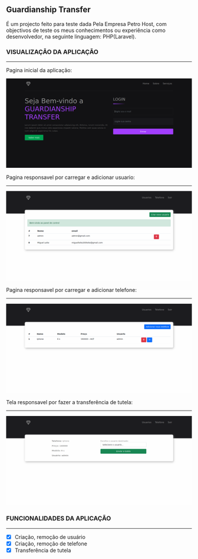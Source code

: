 ## Guardianship Transfer

É um projecto feito para teste dada Pela Empresa Petro Host, com objectivos de teste os meus conhecimentos ou experiência como desenvolvedor, na seguinte linguagem: PHP(Laravel).



### VISUALIZAÇÃO DA APLICAÇÃO
<hr />
<p>Pagina inicial da aplicação: </p>
<img src="Tela-1.png" width="600"/>

<br/>

<p> Pagina responsavel por carregar e adicionar usuario: </p>

<hr />
<img src="Tela-2.png" width="600"/>

<br />

<p> Pagina responsavel por carregar e adicionar telefone: </p>

<hr />
<img src="Tela-3.png" width="600"/>

<p> Tela responsavel por fazer a transferência de tutela: </p>

<hr />
<img src="Tela-4.png" width="600"/>

### FUNCIONALIDADES DA APLICAÇÃO
<hr />

- [x] Criação, remoção de usuário
- [x] Criação, remoção de telefone
- [x] Transferência de tutela